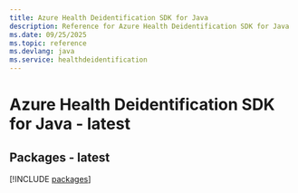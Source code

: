 ```yaml
---
title: Azure Health Deidentification SDK for Java
description: Reference for Azure Health Deidentification SDK for Java
ms.date: 09/25/2025
ms.topic: reference
ms.devlang: java
ms.service: healthdeidentification
---
```

# Azure Health Deidentification SDK for Java - latest
## Packages - latest
[!INCLUDE [packages](health-deidentification-index.md)]
